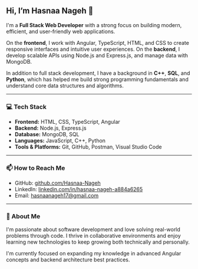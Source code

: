 ## Hi, I’m Hasnaa Nageh 👋

I'm a **Full Stack Web Developer** with a strong focus on building modern, efficient, and user-friendly web applications.

On the **frontend**, I work with Angular, TypeScript, HTML, and CSS to create responsive interfaces and intuitive user experiences. On the **backend**, I develop scalable APIs using Node.js and Express.js, and manage data with MongoDB.

In addition to full stack development, I have a background in **C++**, **SQL**, and **Python**, which has helped me build strong programming fundamentals and understand core data structures and algorithms.

---

### 💻 Tech Stack
- **Frontend:** HTML, CSS, TypeScript, Angular
- **Backend:** Node.js, Express.js
- **Database:** MongoDB, SQL
- **Languages:** JavaScript, C++, Python
- **Tools & Platforms:** Git, GitHub, Postman, Visual Studio Code

---

### 📫 How to Reach Me
- GitHub: [github.com/Hasnaa-Nageh](https://github.com/Hasnaa-Nageh)
- LinkedIn: [linkedin.com/in/hasnaa-nageh-a884a6265](https://linkedin.com/in/hasnaa-nageh-a884a6265)
- Email: hasnaanageh17@gmail.com

---

### 🙋 About Me
I'm passionate about software development and love solving real-world problems through code. I thrive in collaborative environments and enjoy learning new technologies to keep growing both technically and personally.

I'm currently focused on expanding my knowledge in advanced Angular concepts and backend architecture best practices.
